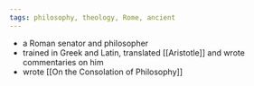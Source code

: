 ```yaml
---
tags: philosophy, theology, Rome, ancient
---
```


- a Roman senator and philosopher
- trained in Greek and Latin, translated [[Aristotle]] and wrote commentaries on him
- wrote [[On the Consolation of Philosophy]]